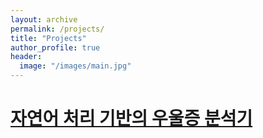 ```yaml
---
layout: archive
permalink: /projects/
title: "Projects"
author_profile: true
header:
  image: "/images/main.jpg"
---
```

# [자연어 처리 기반의 우울증 분석기](https://shyoo90.github.io/prediction/)
